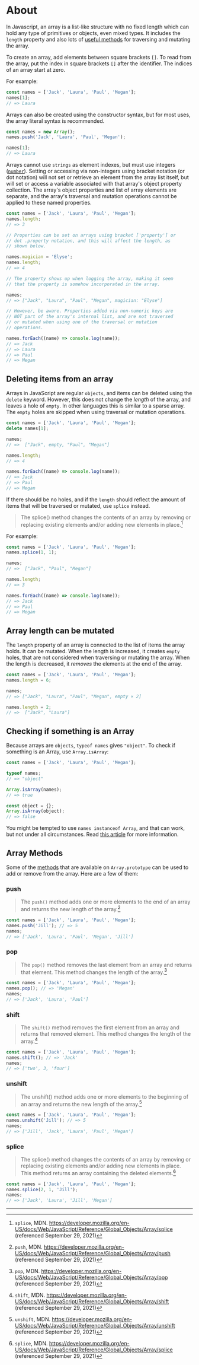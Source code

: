 # About

In Javascript, an array is a list-like structure with no fixed length which can hold any type of primitives or objects, even mixed types.
It includes the `length` property and also lots of [useful methods][array-docs] for traversing and mutating the array.

To create an array, add elements between square brackets `[]`.
To read from the array, put the index in square brackets `[]` after the identifier. The indices of an array start at zero.

For example:

```javascript
const names = ['Jack', 'Laura', 'Paul', 'Megan'];
names[1];
// => Laura
```

Arrays can also be created using the constructor syntax, but for most uses, the array literal syntax is recommended.

```javascript
const names = new Array();
names.push('Jack', 'Laura', 'Paul', 'Megan');

names[1];
// => Laura
```

Arrays cannot use `strings` as element indexes, but must use integers ([`number`][concept-numbers]).
Setting or accessing via non-integers using bracket notation (or dot notation) will not set or retrieve an element from the array list itself, but will set or access a variable associated with that array's object property collection.
The array's object properties and list of array elements are separate, and the array's traversal and mutation operations cannot be applied to these named properties.

```javascript
const names = ['Jack', 'Laura', 'Paul', 'Megan'];
names.length;
// => 3

// Properties can be set on arrays using bracket ['property'] or
// dot .property notation, and this will affect the length, as
// shown below.

names.magician = 'Elyse';
names.length;
// => 4

// The property shows up when logging the array, making it seem
// that the property is somehow incorporated in the array.

names;
// => ["Jack", "Laura", "Paul", "Megan", magician: "Elyse"]

// However, be aware. Properties added via non-numeric keys are
// NOT part of the array's internal list, and are not traversed
// or mutated when using one of the traversal or mutation
// operations.

names.forEach((name) => console.log(name));
// => Jack
// => Laura
// => Paul
// => Megan
```

## Deleting items from an array

Arrays in JavaScript are regular `objects`, and items can be deleted using the `delete` keyword.
However, this does not change the _length_ of the array, and leaves a hole of `empty`.
In other languages this is similar to a sparse array.
The `empty` holes are skipped when using traversal or mutation operations.

```javascript
const names = ['Jack', 'Laura', 'Paul', 'Megan'];
delete names[1];

names;
// =>  ["Jack", empty, "Paul", "Megan"]

names.length;
// => 4

names.forEach((name) => console.log(name));
// => Jack
// => Paul
// => Megan
```

If there should be no holes, and if the `length` should reflect the amount of items that will be traversed or mutated, use `splice` instead.

> The splice() method changes the contents of an array by removing or replacing existing elements and/or adding new elements in place.[^5]

For example:

```javascript
const names = ['Jack', 'Laura', 'Paul', 'Megan'];
names.splice(1, 1);

names;
// =>  ["Jack", "Paul", "Megan"]

names.length;
// => 3

names.forEach((name) => console.log(name));
// => Jack
// => Paul
// => Megan
```

## Array length can be mutated

The `length` property of an array is connected to the list of items the array holds.
It can be mutated.
When the length is increased, it creates `empty` holes, that are not considered when traversing or mutating the array.
When the length is decreased, it _removes_ the elements at the end of the array.

```javascript
const names = ['Jack', 'Laura', 'Paul', 'Megan'];
names.length = 6;

names;
// => ["Jack", "Laura", "Paul", "Megan", empty × 2]

names.length = 2;
// =>  ["Jack", "Laura"]
```

## Checking if something is an Array

Because arrays are `objects`, `typeof names` gives `"object"`.
To check if something is an Array, use `Array.isArray`:

```javascript
const names = ['Jack', 'Laura', 'Paul', 'Megan'];

typeof names;
// => "object"

Array.isArray(names);
// => true

const object = {};
Array.isArray(object);
// => false
```

You might be tempted to use `names instanceof Array`, and that can work, but not under all circumstances.
Read [this article][instanceof-vs-array-is-array] for more information.

## Array Methods

Some of the [methods][array_methods] that are available on `Array.prototype` can be used to add or remove from the array.
Here are a few of them:

### push

> The `push()` method adds one or more elements to the end of an array and returns the new length of the array.[^1]

```javascript
const names = ['Jack', 'Laura', 'Paul', 'Megan'];
names.push('Jill'); // => 5
names;
// => ['Jack', 'Laura', 'Paul', 'Megan', 'Jill']
```

### pop

> The `pop()` method removes the last element from an array and returns that element.
> This method changes the length of the array.[^2]

```javascript
const names = ['Jack', 'Laura', 'Paul', 'Megan'];
names.pop(); // => 'Megan'
names;
// => ['Jack', 'Laura', 'Paul']
```

### shift

> The `shift()` method removes the first element from an array and returns that removed element.
> This method changes the length of the array.[^3]

```javascript
const names = ['Jack', 'Laura', 'Paul', 'Megan'];
names.shift(); // => 'Jack'
names;
// => ['two', 3, 'four']
```

### unshift

> The unshift() method adds one or more elements to the beginning of an array and returns the new length of the array.[^4]

```javascript
const names = ['Jack', 'Laura', 'Paul', 'Megan'];
names.unshift('Jill'); // => 5
names;
// => ['Jill', 'Jack', 'Laura', 'Paul', 'Megan']
```

### splice

> The splice() method changes the contents of an array by removing or replacing existing elements and/or adding new elements in place.
> This method returns an array containing the deleted elements.[^5]

```javascript
const names = ['Jack', 'Laura', 'Paul', 'Megan'];
names.splice(2, 1, 'Jill');
names;
// => ['Jack', 'Laura', 'Jill', 'Megan']
```

---

[^1]: `push`, MDN. <https://developer.mozilla.org/en-US/docs/Web/JavaScript/Reference/Global_Objects/Array/push> (referenced September 29, 2021)
[^2]: `pop`, MDN. <https://developer.mozilla.org/en-US/docs/Web/JavaScript/Reference/Global_Objects/Array/pop> (referenced September 29, 2021)
[^3]: `shift`, MDN. <https://developer.mozilla.org/en-US/docs/Web/JavaScript/Reference/Global_Objects/Array/shift> (referenced September 29, 2021)
[^4]: `unshift`, MDN. <https://developer.mozilla.org/en-US/docs/Web/JavaScript/Reference/Global_Objects/Array/unshift> (referenced September 29, 2021)
[^5]: `splice`, MDN. <https://developer.mozilla.org/en-US/docs/Web/JavaScript/Reference/Global_Objects/Array/splice> (referenced September 29, 2021)

[array-docs]: https://developer.mozilla.org/en-US/docs/Web/JavaScript/Reference/Global_Objects/Array#Instance_methods
[concept-numbers]: /tracks/javascript/concepts/numbers
[instanceof-vs-array-is-array]: https://web.mit.edu/jwalden/www/isArray.html
[array_methods]: https://developer.mozilla.org/en-US/docs/Web/JavaScript/Reference/Global_Objects/Array
